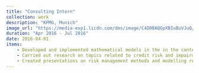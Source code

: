 ```yaml
---
title: "Consulting Intern"
collection: work
description: "KPMG, Munich"
image_url: "https://media-exp1.licdn.com/dms/image/C4D0BAQGpXBIuBuVJuQ/company-logo_100_100/0?e=1609977600&v=beta&t=fldtx2uqJYTPUUsStfhysTfvGLVrH_WKhd8-4t7iGcM"  
duration: "Apr 2016 - Jul 2016"
date: 2016-04-01
items:
    - Developed and implemented mathematical models in the in the context of credit risk impairment under IFRS 9 in VBA and R
    - Carried out research on topics related to credit risk and impairment under IFRS 9
    - Created presentations on risk management methods and modelling results
---
```

